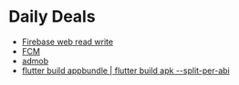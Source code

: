 # Daily Deals


- [Firebase web read write](https://firebase.google.com/docs/database/web/read-and-write)
- [FCM](https://codesundar.com/flutter-push-notification)
- [admob](https://cogitas.net/show-firebase-admob-banner-ad-in-flutter/)
- [flutter build appbundle | flutter build apk --split-per-abi](https://flutter.dev/docs/deployment/android)






